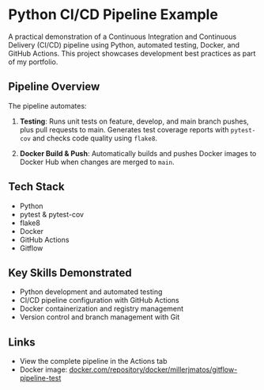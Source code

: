 # Python CI/CD Pipeline Example

A practical demonstration of a Continuous Integration and Continuous Delivery (CI/CD) pipeline using Python, automated testing, Docker, and GitHub Actions. This project showcases development best practices as part of my portfolio.

## Pipeline Overview

The pipeline automates:

1. **Testing**: Runs unit tests on feature, develop, and main branch pushes, plus pull requests to main. Generates test coverage reports with `pytest-cov` and checks code quality using `flake8`.

2. **Docker Build & Push**: Automatically builds and pushes Docker images to Docker Hub when changes are merged to `main`.

## Tech Stack

- Python
- pytest & pytest-cov
- flake8
- Docker
- GitHub Actions
- Gitflow

## Key Skills Demonstrated

- Python development and automated testing
- CI/CD pipeline configuration with GitHub Actions
- Docker containerization and registry management
- Version control and branch management with Git

## Links

- View the complete pipeline in the Actions tab
- Docker image: [docker.com/repository/docker/millerjmatos/gitflow-pipeline-test](https://hub.docker.com/repository/docker/millerjmatos/gitflow-pipeline-test)
